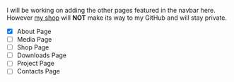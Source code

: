 I will be working on adding the other pages featured in the navbar here. However [my shop](https://shop.backwardsdevelopment.ca) will **NOT** make its way to my GitHub and will stay private.

- [x] About Page
- [ ] Media Page
- [ ] Shop Page
- [ ] Downloads Page
- [ ] Project Page
- [ ] Contacts Page